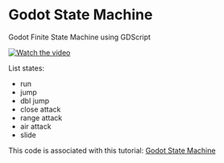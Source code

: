 # Godot State Machine
Godot Finite State Machine using GDScript

[![Watch the video](https://img.youtube.com/vi/72V3n0DtuDk/hqdefault.jpg)]( https://youtu.be/72V3n0DtuDk )

List states:
- run
- jump
- dbl jump
- close attack
- range attack
- air attack
- slide


This code is associated with this tutorial: [Godot State Machine](https://gdscript.com/godot-state-machine)
